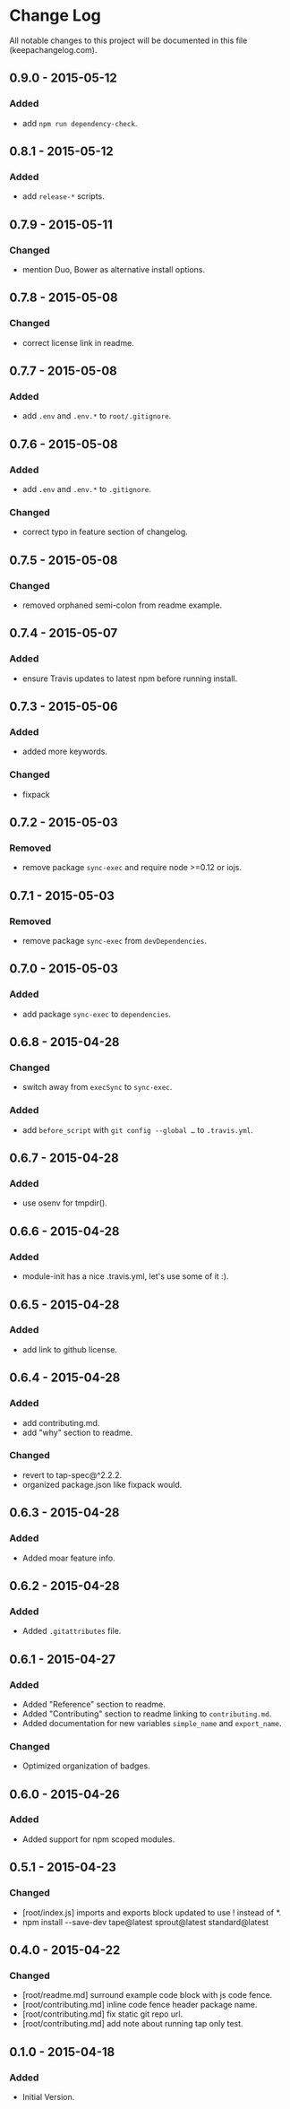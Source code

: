 # Change Log
All notable changes to this project will be documented in this file (keepachangelog.com).

## 0.9.0 - 2015-05-12
### Added
- add `npm run dependency-check`.

## 0.8.1 - 2015-05-12
### Added
- add `release-*` scripts.

## 0.7.9 - 2015-05-11
### Changed
- mention Duo, Bower as alternative install options.

## 0.7.8 - 2015-05-08
### Changed
- correct license link in readme.

## 0.7.7 - 2015-05-08
### Added
- add `.env` and `.env.*` to `root/.gitignore`.

## 0.7.6 - 2015-05-08
### Added
- add `.env` and `.env.*` to `.gitignore`.

### Changed
- correct typo in feature section of changelog.

## 0.7.5 - 2015-05-08
### Changed
- removed orphaned semi-colon from readme example.

## 0.7.4 - 2015-05-07
### Added
- ensure Travis updates to latest npm before running install.

## 0.7.3 - 2015-05-06
### Added
- added more keywords.

### Changed
- fixpack

## 0.7.2 - 2015-05-03
### Removed
- remove package `sync-exec` and require node >=0.12 or iojs.

## 0.7.1 - 2015-05-03
### Removed
- remove package `sync-exec` from `devDependencies`.

## 0.7.0 - 2015-05-03
### Added
- add package `sync-exec` to `dependencies`.

## 0.6.8 - 2015-04-28
### Changed
- switch away from `execSync` to `sync-exec`.

### Added
- add `before_script` with `git config --global …` to `.travis.yml`.

## 0.6.7 - 2015-04-28
### Added
- use osenv for tmpdir().

## 0.6.6 - 2015-04-28
### Added
- module-init has a nice .travis.yml, let's use some of it :).

## 0.6.5 - 2015-04-28
### Added
- add link to github license.

## 0.6.4 - 2015-04-28
### Added
- add contributing.md.
- add "why" section to readme.

### Changed
- revert to tap-spec@^2.2.2.
- organized package.json like fixpack would.

## 0.6.3 - 2015-04-28
### Added
- Added moar feature info.

## 0.6.2 - 2015-04-28
### Added
- Added `.gitattributes` file.

## 0.6.1 - 2015-04-27
### Added
- Added "Reference" section to readme.
- Added "Contributing" section to readme linking to `contributing.md`.
- Added documentation for new variables `simple_name` and `export_name`.

### Changed
- Optimized organization of badges.

## 0.6.0 - 2015-04-26
### Added
- Added support for npm scoped modules.

## 0.5.1 - 2015-04-23
### Changed
- [root/index.js] imports and exports block updated to use ! instead of *.
- npm install --save-dev tape@latest sprout@latest standard@latest

## 0.4.0 - 2015-04-22
### Changed
- [root/readme.md] surround example code block with js code fence.
- [root/contributing.md] inline code fence header package name.
- [root/contributing.md] fix static git repo url.
- [root/contributing.md] add note about running tap only test.

## 0.1.0 - 2015-04-18
### Added
- Initial Version.

